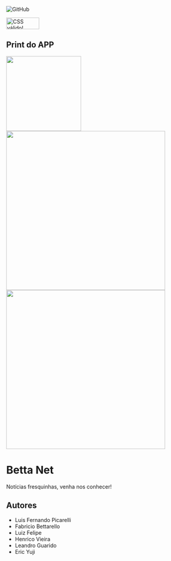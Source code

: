![GitHub](https://img.shields.io/github/license/LuisFer2005Pg/2emib-ac1)

<p>
    <a href="https://jigsaw.w3.org/css-validator/check/referer">
        <img style="border:0;width:88px;height:31px"
            src="https://jigsaw.w3.org/css-validator/images/vcss-blue"
            alt="CSS válido!" />
    </a>
</p>

## Print do APP

<img width="200" src="https://cdn.discordapp.com/attachments/973720821900136479/1028810571342164020/unknown.png">
<div>
<img width="425" src="https://cdn.discordapp.com/attachments/819908302107705358/1045147771646267433/image.png">
<img width="425" src="https://cdn.discordapp.com/attachments/819908302107705358/1045147700196290640/image.png">
</div>

# Betta Net
Notícias fresquinhas, venha nos conhecer!
## Autores
- Luis Fernando Picarelli
- Fabricio Bettarello
- Luiz Felipe
- Henrico Vieira
- Leandro Guarido
- Eric Yuji
